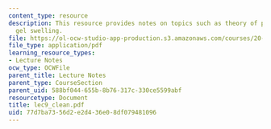 ```yaml
---
content_type: resource
description: This resource provides notes on topics such as theory of polyelectrolyte
  gel swelling.
file: https://ol-ocw-studio-app-production.s3.amazonaws.com/courses/20-462j-molecular-principles-of-biomaterials-spring-2006/77d7ba7356d2e2d436e08df079481096_lec9_clean.pdf
file_type: application/pdf
learning_resource_types:
- Lecture Notes
ocw_type: OCWFile
parent_title: Lecture Notes
parent_type: CourseSection
parent_uid: 588bf044-655b-8b76-317c-330ce5599abf
resourcetype: Document
title: lec9_clean.pdf
uid: 77d7ba73-56d2-e2d4-36e0-8df079481096
---
```

